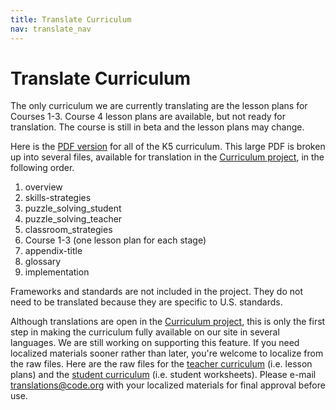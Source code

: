 ```yaml
---
title: Translate Curriculum
nav: translate_nav
---
```


# Translate Curriculum

The only curriculum we are currently translating are the lesson plans for Courses 1-3. Course 4 lesson plans are available, but not ready for translation. The course is still in beta and the lesson plans may change.

Here is the [PDF version](http://code.org/curriculum/docs/k-5/complete.pdf) for all of the K5 curriculum. This large PDF is broken up into several files, available for translation in the [Curriculum project](http://crowdin.com/project/lesson-plans), in the following order.

1. overview
2. skills-strategies
3. puzzle\_solving\_student
4. puzzle\_solving\_teacher
5. classroom_strategies
6. Course 1-3 (one lesson plan for each stage)
7. appendix-title
8. glossary
9. implementation

Frameworks and standards are not included in the project. They do not need to be translated because they are specific to U.S. standards.

Although translations are open in the [Curriculum project](http://crowdin.com/project/lesson-plans), this is only the first step in making the curriculum fully available on our site in several languages. We are still working on supporting this feature. If you need localized materials sooner rather than later, you're welcome to localize from the raw files. Here are the raw files for the [teacher curriculum](https://drive.google.com/file/d/0Bwoen7NOXozBX1dSb1NMdEJKaWc/view?usp=sharing) (i.e. lesson plans) and the [student curriculum](https://drive.google.com/open?id=0Bwoen7NOXozBbllMWFBROEdJaWs&authuser=0) (i.e. student worksheets). Please e-mail translations@code.org with your localized materials for final approval before use.

